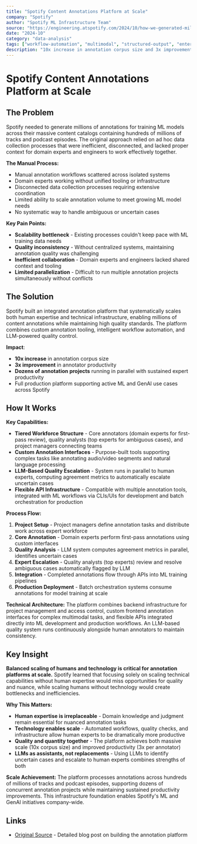 ```yaml
---
title: "Spotify Content Annotations Platform at Scale"
company: "Spotify"
author: "Spotify ML Infrastructure Team"
source: "https://engineering.atspotify.com/2024/10/how-we-generated-millions-of-content-annotations/"
date: "2024-10"
category: "data-analysis"
tags: ["workflow-automation", "multimodal", "structured-output", "enterprise", "production", "platform-engineering"]
description: "10x increase in annotation corpus size and 3x improvement in annotator productivity through integrated platform combining human expertise with LLM-based quality escalation across millions of tracks and podcast episodes"
---
```


# Spotify Content Annotations Platform at Scale

## The Problem

Spotify needed to generate millions of annotations for training ML models across their massive content catalogs containing hundreds of millions of tracks and podcast episodes. The original approach relied on ad hoc data collection processes that were inefficient, disconnected, and lacked proper context for domain experts and engineers to work effectively together.

**The Manual Process:**
- Manual annotation workflows scattered across isolated systems
- Domain experts working without unified tooling or infrastructure
- Disconnected data collection processes requiring extensive coordination
- Limited ability to scale annotation volume to meet growing ML model needs
- No systematic way to handle ambiguous or uncertain cases

**Key Pain Points:**
- **Scalability bottleneck** - Existing processes couldn't keep pace with ML training data needs
- **Quality inconsistency** - Without centralized systems, maintaining annotation quality was challenging
- **Inefficient collaboration** - Domain experts and engineers lacked shared context and tooling
- **Limited parallelization** - Difficult to run multiple annotation projects simultaneously without conflicts

## The Solution

Spotify built an integrated annotation platform that systematically scales both human expertise and technical infrastructure, enabling millions of content annotations while maintaining high quality standards. The platform combines custom annotation tooling, intelligent workflow automation, and LLM-powered quality control.

**Impact**:
- **10x increase** in annotation corpus size
- **3x improvement** in annotator productivity
- **Dozens of annotation projects** running in parallel with sustained expert productivity
- Full production platform supporting active ML and GenAI use cases across Spotify

## How It Works

**Key Capabilities:**
- **Tiered Workforce Structure** - Core annotators (domain experts for first-pass review), quality analysts (top experts for ambiguous cases), and project managers connecting teams
- **Custom Annotation Interfaces** - Purpose-built tools supporting complex tasks like annotating audio/video segments and natural language processing
- **LLM-Based Quality Escalation** - System runs in parallel to human experts, computing agreement metrics to automatically escalate uncertain cases
- **Flexible API Infrastructure** - Compatible with multiple annotation tools, integrated with ML workflows via CLIs/UIs for development and batch orchestration for production

**Process Flow:**
1. **Project Setup** - Project managers define annotation tasks and distribute work across expert workforce
2. **Core Annotation** - Domain experts perform first-pass annotations using custom interfaces
3. **Quality Analysis** - LLM system computes agreement metrics in parallel, identifies uncertain cases
4. **Expert Escalation** - Quality analysts (top experts) review and resolve ambiguous cases automatically flagged by LLM
5. **Integration** - Completed annotations flow through APIs into ML training pipelines
6. **Production Deployment** - Batch orchestration systems consume annotations for model training at scale

**Technical Architecture:** The platform combines backend infrastructure for project management and access control, custom frontend annotation interfaces for complex multimodal tasks, and flexible APIs integrated directly into ML development and production workflows. An LLM-based quality system runs continuously alongside human annotators to maintain consistency.

## Key Insight

**Balanced scaling of humans and technology is critical for annotation platforms at scale.** Spotify learned that focusing solely on scaling technical capabilities without human expertise would miss opportunities for quality and nuance, while scaling humans without technology would create bottlenecks and inefficiencies.

**Why This Matters:**
- **Human expertise is irreplaceable** - Domain knowledge and judgment remain essential for nuanced annotation tasks
- **Technology enables scale** - Automated workflows, quality checks, and infrastructure allow human experts to be dramatically more productive
- **Quality and quantity together** - The platform achieves both massive scale (10x corpus size) and improved productivity (3x per annotator)
- **LLMs as assistants, not replacements** - Using LLMs to identify uncertain cases and escalate to human experts combines strengths of both

**Scale Achievement:** The platform processes annotations across hundreds of millions of tracks and podcast episodes, supporting dozens of concurrent annotation projects while maintaining sustained productivity improvements. This infrastructure foundation enables Spotify's ML and GenAI initiatives company-wide.

## Links

- [Original Source](https://engineering.atspotify.com/2024/10/how-we-generated-millions-of-content-annotations/) - Detailed blog post on building the annotation platform
